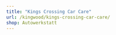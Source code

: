 ```yaml
---
title: "Kings Crossing Car Care"
url: /kingwood/kings-crossing-car-care/
shop: Autowerkstatt
---
```

